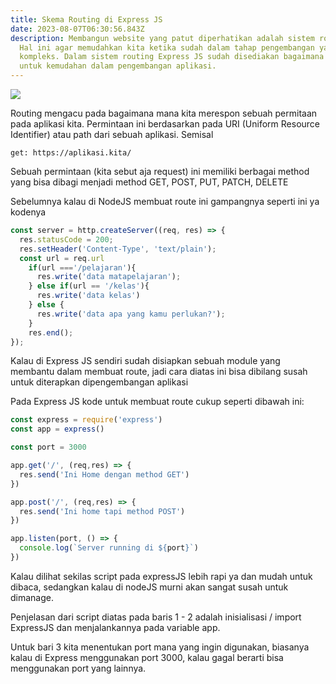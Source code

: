 ```yaml
---
title: Skema Routing di Express JS
date: 2023-08-07T06:30:56.843Z
description: Membangun website yang patut diperhatikan adalah sistem routing.
  Hal ini agar memudahkan kita ketika sudah dalam tahap pengembangan yang
  kompleks. Dalam sistem routing Express JS sudah disediakan bagaimana kita
  untuk kemudahan dalam pengembangan aplikasi.
---
```

![](/img/http-requests-between-the-web-browser-and-the-server.png)

R﻿outing mengacu pada bagaimana mana kita merespon sebuah permitaan pada aplikasi kita. Permintaan ini berdasarkan pada URI (Uniform Resource Identifier) atau path dari sebuah aplikasi. Semisal

`get: h﻿ttps://aplikasi.kita/`

S﻿ebuah permintaan (kita sebut aja request) ini memiliki berbagai method yang bisa dibagi menjadi method GET, POST, PUT, PATCH, DELETE

S﻿ebelumnya kalau di NodeJS membuat route ini gampangnya seperti ini ya kodenya

```javascript
const server = http.createServer((req, res) => {
  res.statusCode = 200;
  res.setHeader('Content-Type', 'text/plain');
  const url = req.url
    if(url ==='/pelajaran'){
      res.write('data matapelajaran');
    } else if(url == '/kelas'){
      res.write('data kelas')
    } else {
      res.write('data apa yang kamu perlukan?'); 
    }
    res.end();
});
```

K﻿alau di Express JS sendiri sudah disiapkan sebuah module yang membantu dalam membuat route, jadi cara diatas ini bisa dibilang susah untuk diterapkan dipengembangan aplikasi

P﻿ada Express JS kode untuk membuat route cukup seperti dibawah ini:

```javascript
const express = require('express')
const app = express()

const port = 3000

app.get('/', (req,res) => {
  res.send('Ini Home dengan method GET')
})

app.post('/', (req,res) => {
  res.send('Ini home tapi method POST')
})

app.listen(port, () => {
  console.log(`Server running di ${port}`)
})
```

K﻿alau dilihat sekilas script pada expressJS lebih rapi ya dan mudah untuk dibaca, sedangkan kalau di nodeJS murni akan sangat susah untuk dimanage.

P﻿enjelasan dari script diatas pada baris 1 - 2 adalah inisialisasi / import ExpressJS dan menjalankannya pada variable app. 

U﻿ntuk bari 3 kita menentukan port mana yang ingin digunakan, biasanya kalau di Express menggunakan port 3000, kalau gagal berarti bisa menggunakan port yang lainnya.